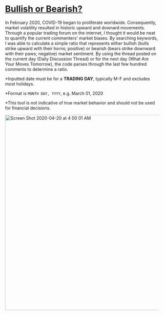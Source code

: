 # [Bullish or Bearish?](eugenlee.github.io)

In February 2020, COVID-19 began to proliferate worldwide. Consequently, market volatility resulted in historic upward and downard movements. Through a popular trading forum on the internet, I thought it would be neat to quantify the current commenters' market biases. By searching keywords, I was able to calculate a simple ratio that represents either bullish (bulls strike upward with their horns; positive) or bearish (bears strike downward with their paws; negative) market sentiment. By using the thread posted on the current day (Daily Discussion Thread) or for the next day (What Are Your Moves Tomorrow), the code parses through the last few hundred comments to determine a ratio. 

*Inputted date must be for a **TRADING DAY**, typically M-F and excludes most holidays.

*Format is `MONTH DAY, YYYY`, e.g. March 01, 2020

*This tool is not indicative of true market behavior and should not be used for financial decisions. 

<img width="640" alt="Screen Shot 2020-04-20 at 4 00 01 AM" src="https://user-images.githubusercontent.com/42861174/79744687-a9f32180-82bb-11ea-8444-7ef967ddbfce.png">
